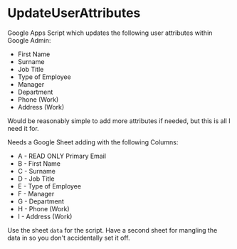 # UpdateUserAttributes 

Google Apps Script which updates the following user attributes within Google Admin:
* First Name
* Surname
* Job Title
* Type of Employee
* Manager
* Department
* Phone (Work)
* Address (Work)

Would be reasonably simple to add more attributes if needed, but this is all I need it for.

Needs a Google Sheet adding with the following Columns:
* A - READ ONLY Primary Email
* B - First Name
* C - Surname
* D - Job Title
* E - Type of Employee
* F - Manager
* G - Department
* H - Phone (Work)
* I - Address (Work)

Use the sheet `data` for the script. Have a second sheet for mangling the data in so you don't accidentally set it off.